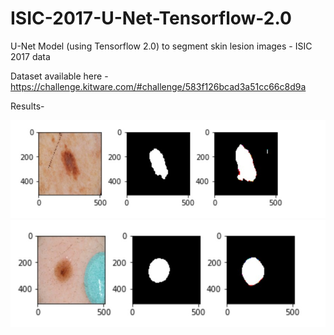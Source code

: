 # ISIC-2017-U-Net-Tensorflow-2.0
U-Net Model (using Tensorflow 2.0) to segment skin lesion images - ISIC 2017 data

Dataset available here -https://challenge.kitware.com/#challenge/583f126bcad3a51cc66c8d9a

Results- 

![](1.jpg)
![](2.jpg)
